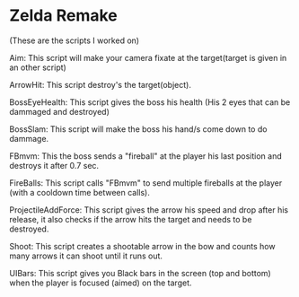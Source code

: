 # Zelda Remake
(These are the scripts I worked on)

Aim: This script will make your camera fixate at the target(target is given in an other script)

ArrowHit: This script destroy's the target(object).

BossEyeHealth: This script gives the boss his health (His 2 eyes that can be dammaged and destroyed)

BossSlam: This script will make the boss his hand/s come down to do dammage.

FBmvm: This the boss sends a "fireball" at the player his last position and destroys it after 0.7 sec.

FireBalls: This script calls "FBmvm" to send multiple fireballs at the player (with a cooldown time between calls).

ProjectileAddForce: This script gives the arrow his speed and drop after his release, it also checks if the arrow
                    hits the target and needs to be destroyed.

Shoot: This script creates a shootable arrow in the bow and counts how many arrows it can shoot until it runs out.

UIBars: This script gives you Black bars in the screen (top and bottom) when the player is focused (aimed) on the target.

